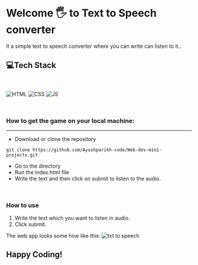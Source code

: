 # Welcome 🖐 to Text to Speech converter
It a simple text to speech converter where you can write can listen to it..


## 💻Tech Stack
<br>

![HTML](https://img.shields.io/badge/html5%20-%23E34F26.svg?&style=for-the-badge&logo=html5&logoColor=white)
![CSS](https://img.shields.io/badge/css3%20-%231572B6.svg?&style=for-the-badge&logo=css3&logoColor=white)
![JS](https://img.shields.io/badge/javascript%20-%23323330.svg?&style=for-the-badge&logo=javascript&logoColor=%23F7DF1E)

<br>

### How to get the game on your local machine:

---

- Download or clone the repository

```
git clone https://github.com/Ayushparikh-code/Web-dev-mini-projects.git
```

- Go to the directory
- Run the index.html file
- Write the text and then click on submit to listen to the audio.

<br>

### How to use 
1. Write the text which you want to listen in audio.
2. Click submit.

The web app looks some how like this:
![txt to speech](https://user-images.githubusercontent.com/76838660/126274006-189a20c0-9176-4d71-9224-5f6e6a82e11e.PNG)




## Happy Coding!
